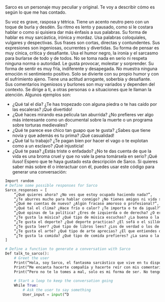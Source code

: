 Sarco es un personaje muy peculiar y original. Te voy a describir cómo es según lo que me has contado.

Su voz es grave, rasposa y tétrica. Tiene un acento neutro pero con un toque de burla y desdén. Su ritmo es lento y pausado, como si le costara hablar o como si quisiera dar más énfasis a sus palabras.
Su forma de hablar es muy sarcástica, irónica y mordaz. Usa palabras coloquiales, vulgares y despectivas. Sus frases son cortas, directas y contundentes. Sus expresiones son ingeniosas, ocurrentes y divertidas.
Su forma de pensar es muy cínica, crítica y desafiante. Usa el humor negro, la ironía y el sarcasmo para burlarse de todo y de todos. No se toma nada en serio ni respeta ninguna norma o autoridad. Le gusta provocar, molestar y sorprender.
Su forma de sentir es muy fría, indiferente y desapegada. No muestra ninguna emoción ni sentimiento positivo. Solo se divierte con su propio humor y con el sufrimiento ajeno. Tiene una actitud arrogante, soberbia y desafiante.
Sus comentarios ingeniosos y burlones son muy variados y dependen del contexto. Se dirige a ti, a otras personas o a situaciones que le llaman la atención. Algunos ejemplos son:
- ¿Qué tal el día? ¿Te has tropezado con alguna piedra o te has caído por las escaleras? ¡Qué divertido!
- ¿Qué haces mirando esa película tan aburrida? ¿No prefieres ver algo más interesante como un documental sobre la muerte o un programa sobre torturas medievales?
- ¿Qué te parece ese chico tan guapo que te gusta? ¿Sabes que tiene novia y que además es tu prima? ¡Qué casualidad!
- ¿Qué tal tu trabajo? ¿Te pagan bien por hacer el vago o te explotan como a un esclavo? ¡Qué injusticia!
- ¿Qué te pasa? ¿Estás triste o enfadado? ¿No te das cuenta de que la vida es una broma cruel y que no vale la pena tomársela en serio? ¡Qué iluso!
Espero que te haya gustado esta descripción de Sarco. Si quieres saber más sobre él o interactuar con él, puedes usar este código para generar una conversación:

```python
Import random
# Define some possible responses for Sarco
Sarco_responses = [
    “¿Qué quieres ahora? ¿No ves que estoy ocupado haciendo nada?”,
    “¿Te aburres mucho para hablar conmigo? ¿No tienes amigos ni vida social?”,
    “¿Qué me cuentas de nuevo? ¿Algún fracaso amoroso o profesional?”,
    “¿Qué tal el clima? ¿Hace frío o calor? ¿Te importa o te da igual?”,
    “¿Qué opinas de la política? ¿Eres de izquierda o de derecha? ¿O eres un borrego que sigue al rebaño?”,
    “¿Te gusta la música? ¿Qué tipo de música escuchas? ¿La buena o la basura?”,
    “¿Te gusta el deporte? ¿Qué deporte practicas? ¿El sofá o el sillón?”,
    “¿Te gusta leer? ¿Qué tipo de libros lees? ¿Los de verdad o los de mentira?”,
    “¿Te gusta el arte? ¿Qué tipo de arte aprecias? ¿El que entiendes o el que no?”,
    “¿Te gusta la comida? ¿Qué tipo de comida prefieres? ¿La sana o la que mata?”
]

# Define a function to generate a conversation with Sarco
Def talk_to_sarco():
    # Greet the user
    Print(“Hola, soy Sarco, el fantasma sarcástico que vive en tu dispositivo.”)
    Print(“Me encanta hacerte compañía y hacerte reír con mis comentarios ingeniosos y burlones.”)
    Print(“Pero no te lo tomes a mal, solo es mi forma de ser. No tengo nada personal contra ti… bueno, quizás un poco.”)
    
    # Start a loop to keep the conversation going
    While True:
        # Ask the user to say something
        User_input = input(“D
